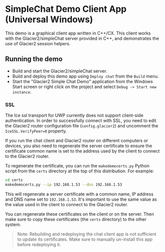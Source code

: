 # SimpleChat Demo Client App (Universal Windows)

This demo is a graphical client app written in C++/CX. This client
works with the Glacier2/simpleChat server provided in C++, and demonstrates 
the use of Glacier2 session helpers.

## Running the demo

* Build and start the Glacier2/simpleChat server.
* Build and deploy this demo app using `Deploy chat` from the `Build` menu.
* Start the "Glacier2 Simple Chat Demo" application from the Windows Start screen
or right click on the project and select `Debug -> Start new instance`.

### SSL

The Ice ssl transport for UWP currently does not support client-side 
authentication. In order to successfully connect with SSL, you need to edit 
the Glacier2 router configuration file (`config.glacier2`) and uncomment the 
`IceSSL.VerifyPeer=0` property. 

If you run the chat client and Glacier2 router on different computers or
devices, you also need to regenerate the server certificate to ensure the
certificate common name is set to the address used by the client to connect to
the Glacier2 router.

To regenerate the certificate, you can run the `makedemocerts.py` Python script
from the `certs` directory at the top of this distribution. For example:

```bash
cd certs
makedemocerts.py --ip 192.168.1.53 --dns 192.168.1.53
```

This will regenerate a server certificate with a common name, IP address and DNS
name set to `192.168.1.53`. It's important to use the same value as the value
used in the client to connect to the Glacier2 router.

You can regenerate these certificates on the client or on the server. Then make
sure to copy these certificates (the `certs` directory) to the other system.

 > Note: Rebuilding and redeploying the chat client app is not sufficient to
 > update its certificates. Make sure to manually un-install this app before
 > redeploying it.
